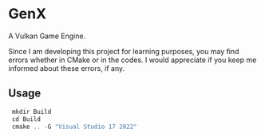 # GenX
 A Vulkan Game Engine.
 
 Since I am developing this project for learning purposes, you may find errors whether in CMake or in the codes. I would appreciate if you keep me informed about these errors, if any.
 
## Usage
```cpp
 mkdir Build
 cd Build
 cmake .. -G "Visual Studio 17 2022"
```
